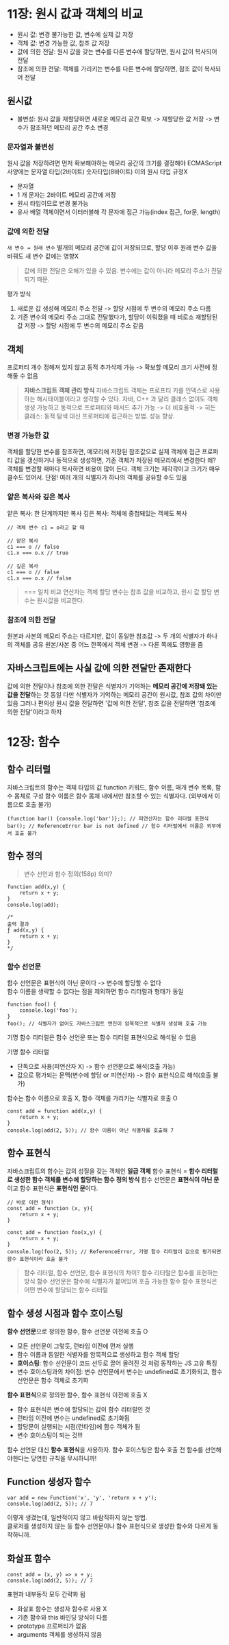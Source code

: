 # 11장: 원시 값과 객체의 비교

- 원시 값: 변경 불가능한 값, 변수에 실제 값 저장
- 객체 값: 변경 가능한 값, 참조 값 저장
- 값에 의한 전달: 원시 값을 갖는 변수를 다른 변수에 할당하면, 원시 값이 복사되어 전달
- 참조에 의한 전달: 객체를 가리키는 변수를 다른 변수에 할당하면, 참조 값이 복사되어 전달

## 원시값

- 불변성: 원시 값을 재할당하면 새로운 메모리 공간 확보 -> 재할당한 값 저장 -> 변수가 참조하던 메모리 공간 주소 변경

### 문자열과 불변성

원시 값을 저장하려면 먼저 확보해야하는 메모리 공간의 크기를 결정해야
ECMAScript 사양에는 문자열 타입(2바이트) 숫자타입(8바이트) 이외 원시 타입 규정X

- 문자열
- 1 개 문자는 2바이트 메모리 공간에 저장
- 원시 타입이므로 변경 불가능
- 유사 배열 객체이면서 이터러블해 각 문자에 접근 가능(index 접근, for문, length)

### 값에 의한 전달

`새 변수 = 원래 변수`
별개의 메모리 공간에 값이 저장되므로, 할당 이후 원래 변수 값을 바꿔도 새 변수 값에는 영향X
> 값에 의한 전달은 오해가 있을 수 있음. 변수에는 값이 아니라 메모리 주소가 전달되기 때문.

평가 방식

1. 새로운 값 생성해 메모리 주소 전달 -> 할당 시점에 두 변수의 메모리 주소 다름
2. 기존 변수의 메모리 주소 그대로 전달했다가, 할당이 이뤄졌을 때 비로소 재할당된 값 저장 -> 할당 시점에 두 변수의 메모리 주소 같음

## 객체

프로퍼티 개수 정해져 있지 않고 동적 추가삭제 가능 -> 확보할 메모리 크기 사전에 정해둘 수 없음

> **자바스크립트 객체 관리 방식**
> 자바스크립트 객체는 프로프티 키를 인덱스로 사용하는 해시테이블이라고 생각할 수 있다.
> 자바, C++ 과 달리 클래스 없이도 객체 생성 가능하고 동적으로 프로퍼티와 메서드 추가 가능 -> 더 비효율적
> -> 히든 클래스: 동적 탐색 대신 프로퍼티에 접근하는 방법. 성능 향상.

### 변경 가능한 값

객체를 할당한 변수를 참조하면, 메모리에 저장된 참조값으로 실제 객체에 접근
프로퍼티 값을 갱신하거나 동적으로 생성하면, 기존 객체가 저장된 메모리에서 변경한다
왜? 객체를 변경할 때마다 복사하면 비용이 많이 든다. 객체 크기는 제각각이고 크기가 매우 클수도 있어서.
단점! 여러 개의 식별자가 하나의 객체를 공유할 수도 있음

### 얕은 복사와 깊은 복사

얕은 복사: 한 단계까지만 복사
깊은 복사: 객체에 중첩돼있는 객체도 복사

```
// 객체 변수 c1 = o라고 할 때

// 얕은 복사
c1 === o // false
c1.x === o.x // true

// 깊은 복사
c1 === o // false
c1.x === o.x // false
```

> === 일치 비교 연산자는 객체 할당 변수는 참조 값을 비교하고, 원시 값 할당 변수는 원시값을 비교한다.

### 참조에 의한 전달

원본과 사본의 메모리 주소는 다르지만, 값이 동일한 참조값 -> 두 개의 식별자가 하나의 객체를 공유
원본/사본 중 어느 한쪽에서 객체 변경 -> 다른 쪽에도 영향을 줌

## 자바스크립트에는 사실 값에 의한 전달만 존재한다

값에 의한 전달이나 참조에 의한 전달은 식별자가 기억하는 **메모리 공간에 저장돼 있는 값을 전달**하는 것 동일
다만 식별자가 기억하는 메모리 공간이 원시값, 참조 값의 차이만 있음
그러나 편의상 원시 값을 전달하면 '값에 의한 전달', 참조 값을 전달하면 '참조에 의한 전달'이라고 하자

# 12장: 함수

## 함수 리터럴

자바스크립트의 함수는 객체 타입의 값
function 키워드, 함수 이름, 매개 변수 목록, 함수 몸체로 구성
함수 이름은 함수 몸체 내에서만 참조할 수 있는 식별자다. (외부에서 이름으로 호출 불가)

```
(function bar() {console.log('bar')};); // 피연산자는 함수 리터럴 표현식 
bar(); // ReferenceError bar is not defined // 함수 리터럴에서 이름은 외부에서 호출 불가

```

## 함수 정의
> 변수 선언과 함수 정의(158p) 의미?

```
function add(x,y) {
    return x + y;
}
console.log(add);

/*
출력 결과
ƒ add(x,y) {
    return x + y;
}
*/
```

### 함수 선언문

함수 선언문은 표현식이 아닌 문이다 -> 변수에 할당할 수 없다  
함수 이름을 생략할 수 없다는 점을 제외하면 함수 리터럴과 형태가 동일  
```
function foo() {
    console.log('foo');
}
foo(); // 식별자가 없어도 자바스크립트 엔진이 암묵적으로 식별자 생성해 호출 가능

```

기명 함수 리터럴은 함수 선언문 또는 함수 리터럴 표현식으로 해석될 수 있음  

기명 함수 리터럴  

- 단독으로 사용(피연산자 X) -> 함수 선언문으로 해석(호출 가능)
- 값으로 평가되는 문맥(변수에 할당 or 피연산자) -> 함수 표현식으로 해석(호출 불가)

함수는 함수 이름으로 호출 X, 함수 객체를 가리키는 식별자로 호출 O
```
const add = function add(x,y) {
    return x + y;
}
console.log(add(2, 5)); // 함수 이름이 아닌 식별자를 호출해 7
```

## 함수 표현식  
자바스크립트의 함수는 값의 성질을 갖는 객체인 **일급 객체**
함수 표현식 = **함수 리터럴로 생성한 함수 객체를 변수에 할당하는 함수 정의 방식** 
함수 선언문은 **표현식이 아닌 문** 이고 함수 표현식은 **표현식인 문**이다.

```
// 바로 이런 형식! 
const add = function (x, y){
    return x + y;
}
```

```
const add = function foo(x,y) {
    return x + y;
}
console.log(foo(2, 5)); // ReferenceError, 기명 함수 리터럴이 값으로 평가되면 함수 표현식이라 호출 불가
``` 

> 함수 리터럴, 함수 선언문, 함수 표현식의 차이?
> 함수 리터럴은 함수를 표현하는 방식
> 함수 선언문은 함수에 식별자가 붙어있어 호출 가능한 함수
> 함수 표현식은 어떤 변수에 할당되는 함수 리터럴

## 함수 생성 시점과 함수 호이스팅

**함수 선언문**으로 정의한 함수, 함수 선언문 이전에 호출 O  

- 모든 선언문이 그렇듯, 런타임 이전에 먼저 실행  
- 함수 이름과 동일한 식별자를 암묵적으로 생성하고 함수 객체 할당
- **호이스팅**: 함수 선언문이 코드 선두로 끌어 올려진 것 처럼 동작하는 JS 고유 특징
- 변수 호이스팅과의 차이점: 변수 선언문에서 변수는 undefined로 초기화되고, 함수 선언문은 함수 객체로 초기화 

**함수 표현식**으로 정의한 함수, 함수 표현식 이전에 호출 X  

- 함수 표현식은 변수에 할당되는 값이 함수 리터럴인 것
- 런타임 이전에 변수는 undefined로 초기화됨
- 할당문이 실행되는 시점(런타임)에 함수 객체가 됨 
- 변수 호이스팅이 되는 것!!!  
 
함수 선언문 대신 **함수 표현식**을 사용하자. 
함수 호이스팅은 함수 호출 전 함수를 선언해야한다는 당연한 규칙을 무시하니까!  

## Function 생성자 함수

```
var add = new Function('x', 'y', 'return x + y');
console.log(add(2, 5)); // 7
```
이렇게 생겼는데, 일반적이지 않고 바람직하지 않는 방법.  
클로저를 생성하지 않는 등 함수 선언문이나 함수 표현식으로 생성한 함수와 다르게 동작하니까.

## 화살표 함수

```
const add = (x, y) => x + y;
console.log(add(2, 5)); // 7
```
표현과 내부동작 모두 간략화 됨

- 화살표 함수는 생성자 함수로 사용 X
- 기존 함수와 this 바인딩 방식이 다름
- prototype 프로퍼티가 없음
- arguments 객체를 생성하지 않음 

